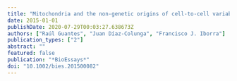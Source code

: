 ```yaml
---
title: "Mitochondria and the non-genetic origins of cell-to-cell variability: More is different"
date: 2015-01-01
publishDate: 2020-07-29T00:03:27.638673Z
authors: ["Raúl Guantes", "Juan Díaz-Colunga", "Francisco J. Iborra"]
publication_types: ["2"]
abstract: ""
featured: false
publication: "*BioEssays*"
doi: "10.1002/bies.201500082"
---
```


